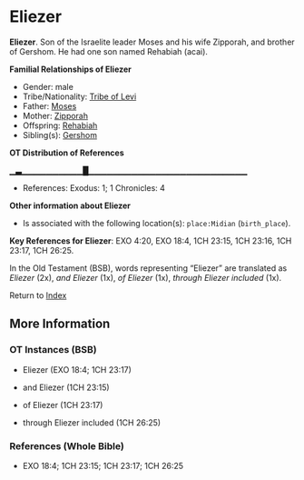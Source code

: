 # Eliezer
**Eliezer**. 
Son of the Israelite leader Moses and his wife Zipporah, and brother of Gershom. He had one son named Rehabiah (acai). 




**Familial Relationships of Eliezer**


* Gender: male
* Tribe/Nationality: [Tribe of Levi](../../../groups/md/acai/Levi.md)
* Father: [Moses](Moses.md)
* Mother: [Zipporah](Zipporah.md)
* Offspring: [Rehabiah](Rehabiah.md)
* Sibling(s): [Gershom](Gershom.md)


**OT Distribution of References**

▁▃▁▁▁▁▁▁▁▁▁▁█▁▁▁▁▁▁▁▁▁▁▁▁▁▁▁▁▁▁▁▁▁▁▁▁▁▁
* References: Exodus: 1; 1 Chronicles: 4





**Other information about Eliezer**


* Is associated with the following location(s): 
`place:Midian` (`birth_place`). 


**Key References for Eliezer**: 
EXO 4:20, EXO 18:4, 1CH 23:15, 1CH 23:16, 1CH 23:17, 1CH 26:25. 


In the Old Testament (BSB), words representing “Eliezer” are translated as 
*Eliezer* (2x), *and Eliezer* (1x), *of Eliezer* (1x), *through Eliezer included* (1x). 




Return to [Index](00-Index.md)

## More Information

### OT Instances (BSB)

* Eliezer (EXO 18:4; 1CH 23:17)

* and Eliezer (1CH 23:15)

* of Eliezer (1CH 23:17)

* through Eliezer included (1CH 26:25)



### References (Whole Bible)

* EXO 18:4; 1CH 23:15; 1CH 23:17; 1CH 26:25




